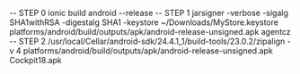 --  STEP 0
ionic build android --release
-- STEP 1
jarsigner -verbose -sigalg SHA1withRSA -digestalg SHA1 -keystore ~/Downloads/MyStore.keystore platforms/android/build/outputs/apk/android-release-unsigned.apk agentcz
-- STEP 2
/usr/local/Cellar/android-sdk/24.4.1_1/build-tools/23.0.2/zipalign -v 4 platforms/android/build/outputs/apk/android-release-unsigned.apk Cockpit18.apk
